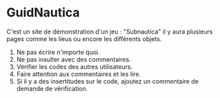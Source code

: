 # GuidNautica
C'est un site de démonstration d'un jeu : "Subnautica" il y aura plusieurs pages comme les lieus ou encore les différents objets.

1. Ne pas écrire n'importe quoi.
2. Ne pas insulter avec des commentaires.
3. Vérifier les codes des autres utilisateurs.
4. Faire attention aux commentaires et les lire.
5. Si il y a des insertitudes sur le code, ajoutez un commentaire de demande de vérification.
